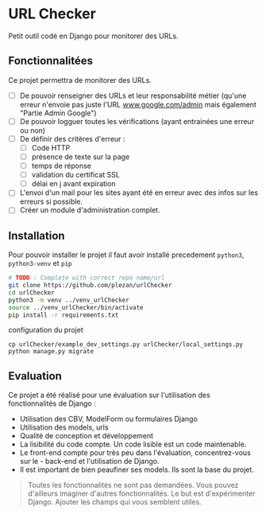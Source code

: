 # URL Checker

Petit outil codé en Django pour monitorer des URLs.

## Fonctionnalitées

Ce projet permettra de monitorer des URLs.

- [ ] De pouvoir renseigner des URLs et leur responsabilité métier (qu'une erreur n'envoie pas juste l'URL www.google.com/admin mais également "Partie Admin Google")
- [ ] De pouvoir logguer toutes les vérifications (ayant entrainées une erreur ou non)
- [ ] De définir des critères d'erreur :
    - [ ] Code HTTP
    - [ ] présence de texte sur la page
    - [ ] temps de réponse
    - [ ] validation du certificat SSL
    - [ ] délai en j avant expiration
- [ ] L'envoi d'un mail pour les sites ayant été en erreur avec des infos sur les erreurs si possible.
- [ ] Créer un module d'administration complet.

## Installation

Pour pouvoir installer le projet il faut avoir installé precedement `python3`, `python3-venv` et `pip`
``` bash
# TODO : Complete with correct repo name/url
git clone https://github.com/plezan/urlChecker
cd urlChecker
python3 -m venv ../venv_urlChecker
source ../venv_urlChecker/bin/activate
pip install -r requirements.txt
```

configuration du projet
```
cp urlChecker/example_dev_settings.py urlChecker/local_settings.py
python manage.py migrate
```

## Evaluation

Ce projet a été réalisé pour une évaluation sur l'utilisation des fonctionnalités de Django :

- Utilisation des CBV, ModelForm ou formulaires Django
- Utilisation des models, urls
- Qualité de conception et développement
- La lisibilité du code compte. Un code lisible est un code maintenable.
- Le front-end compte pour très peu dans l'évaluation, concentrez-vous sur le - back-end et l'utilisation de Django.
- Il est important de bien peaufiner ses models. Ils sont la base du projet.

> Toutes les fonctionnalités ne sont pas demandées. Vous pouvez d'ailleurs imaginer d'autres fonctionnalités. Le but est d'expérimenter Django. Ajouter les champs qui vous semblent utiles. 

